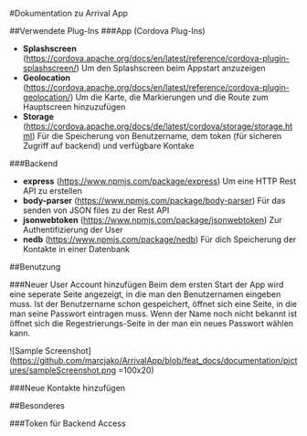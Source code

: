#Dokumentation zu Arrival App

##Verwendete Plug-Ins
###App (Cordova Plug-Ins)
- **Splashscreen** (https://cordova.apache.org/docs/en/latest/reference/cordova-plugin-splashscreen/)
    Um den Splashscreen beim Appstart anzuzeigen
- **Geolocation** (https://cordova.apache.org/docs/en/latest/reference/cordova-plugin-geolocation/)
    Um die Karte, die Markierungen und die Route zum Hauptscreen hinzuzufügen
- **Storage** (https://cordova.apache.org/docs/de/latest/cordova/storage/storage.html)
    Für die Speicherung von Benutzername, dem token (für sicheren Zugriff auf backend) und verfügbare Kontake
    
###Backend
- **express** (https://www.npmjs.com/package/express)
    Um eine HTTP Rest API zu erstellen
- **body-parser** (https://www.npmjs.com/package/body-parser)
    Für das senden von JSON files zu der Rest API
- **jsonwebtoken** (https://www.npmjs.com/package/jsonwebtoken)
    Zur Authentifizierung der User
- **nedb** (https://www.npmjs.com/package/nedb)
    Für dich Speicherung der Kontakte in einer Datenbank
    
##Benutzung

###Neuer User Account hinzufügen
Beim dem ersten Start der App wird eine seperate Seite angezeigt, in die man den Benutzernamen eingeben muss.
Ist der Benutzername schon gespeichert, öffnet sich eine Seite, in die man seine Passwort eintragen muss.
Wenn der Name noch nicht bekannt ist öffnet sich die Regestrierungs-Seite in der man ein neues Passwort wählen kann.

![Sample Screenshot](https://github.com/marcjako/ArrivalApp/blob/feat_docs/documentation/pictures/sampleScreenshot.png =100x20)

###Neue Kontakte hinzufügen

##Besonderes

###Token für Backend Access
